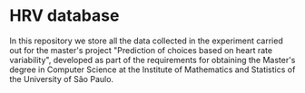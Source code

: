 # HRV database

In this repository we store all the data collected in the experiment carried out for the master's project "Prediction of choices based on heart rate variability", developed as part of the requirements for obtaining the Master's degree in Computer Science at the Institute of Mathematics and Statistics of the University of São Paulo.

